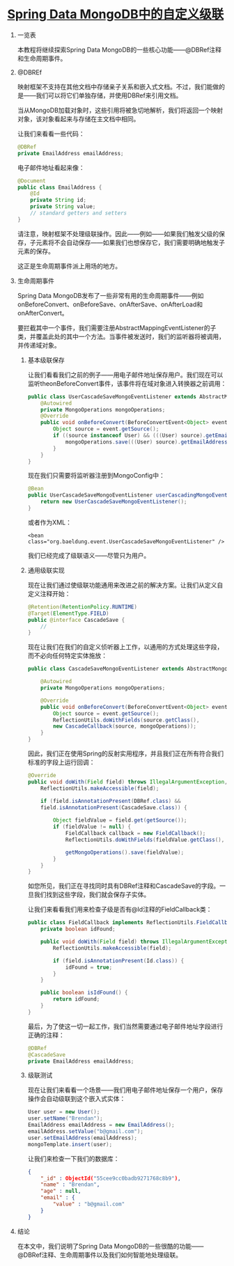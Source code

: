 # [Spring Data MongoDB中的自定义级联](https://www.baeldung.com/cascading-with-dbref-and-lifecycle-events-in-spring-data-mongodb)

1. 一览表

    本教程将继续探索Spring Data MongoDB的一些核心功能——@DBRef注释和生命周期事件。

2. @DBREf

    映射框架不支持在其他文档中存储亲子关系和嵌入式文档。不过，我们能做的是——我们可以将它们单独存储，并使用DBRef来引用文档。

    当从MongoDB加载对象时，这些引用将被急切地解析，我们将返回一个映射对象，该对象看起来与存储在主文档中相同。

    让我们来看看一些代码：

    ```java
    @DBRef
    private EmailAddress emailAddress;
    ```

    电子邮件地址看起来像：

    ```java
    @Document
    public class EmailAddress {
        @Id
        private String id;
        private String value;
        // standard getters and setters
    }
    ```

    请注意，映射框架不处理级联操作。因此——例如——如果我们触发父级的保存，子元素将不会自动保存——如果我们也想保存它，我们需要明确地触发子元素的保存。

    这正是生命周期事件派上用场的地方。

3. 生命周期事件

    Spring Data MongoDB发布了一些非常有用的生命周期事件——例如onBeforeConvert、onBeforeSave、onAfterSave、onAfterLoad和onAfterConvert。

    要拦截其中一个事件，我们需要注册AbstractMappingEventListener的子类，并覆盖此处的其中一个方法。当事件被发送时，我们的监听器将被调用，并传递域对象。

    1. 基本级联保存

        让我们看看我们之前的例子——用电子邮件地址保存用户。我们现在可以监听theonBeforeConvert事件，该事件将在域对象进入转换器之前调用：

        ```java
        public class UserCascadeSaveMongoEventListener extends AbstractMongoEventListener<Object> {
            @Autowired
            private MongoOperations mongoOperations;
            @Override
            public void onBeforeConvert(BeforeConvertEvent<Object> event) { 
                Object source = event.getSource(); 
                if ((source instanceof User) && (((User) source).getEmailAddress() != null)) { 
                    mongoOperations.save(((User) source).getEmailAddress());
                }
            }
        }
        ```

        现在我们只需要将监听器注册到MongoConfig中：

        ```java
        @Bean
        public UserCascadeSaveMongoEventListener userCascadingMongoEventListener() {
            return new UserCascadeSaveMongoEventListener();
        }
        ```

        或者作为XML：

        `<bean class="org.baeldung.event.UserCascadeSaveMongoEventListener" />`

        我们已经完成了级联语义——尽管只为用户。

    2. 通用级联实现

        现在让我们通过使级联功能通用来改进之前的解决方案。让我们从定义自定义注释开始：

        ```java
        @Retention(RetentionPolicy.RUNTIME)
        @Target(ElementType.FIELD)
        public @interface CascadeSave {
            //
        }
        ```

        现在让我们在我们的自定义侦听器上工作，以通用的方式处理这些字段，而不必向任何特定实体施放：

        ```java
        public class CascadeSaveMongoEventListener extends AbstractMongoEventListener<Object> {

            @Autowired
            private MongoOperations mongoOperations;

            @Override
            public void onBeforeConvert(BeforeConvertEvent<Object> event) { 
                Object source = event.getSource(); 
                ReflectionUtils.doWithFields(source.getClass(), 
                new CascadeCallback(source, mongoOperations));
            }
        }
        ```

        因此，我们正在使用Spring的反射实用程序，并且我们正在所有符合我们标准的字段上运行回调：

        ```java
        @Override
        public void doWith(Field field) throws IllegalArgumentException, IllegalAccessException {
            ReflectionUtils.makeAccessible(field);

            if (field.isAnnotationPresent(DBRef.class) && 
            field.isAnnotationPresent(CascadeSave.class)) {
            
                Object fieldValue = field.get(getSource());
                if (fieldValue != null) {
                    FieldCallback callback = new FieldCallback();
                    ReflectionUtils.doWithFields(fieldValue.getClass(), callback);

                    getMongoOperations().save(fieldValue);
                }
            }
        }
        ```

        如您所见，我们正在寻找同时具有DBRef注释和CascadeSave的字段。一旦我们找到这些字段，我们就会保存子实体。

        让我们来看看我们用来检查子级是否有@Id注释的FieldCallback类：

        ```java
        public class FieldCallback implements ReflectionUtils.FieldCallback {
            private boolean idFound;

            public void doWith(Field field) throws IllegalArgumentException, IllegalAccessException {
                ReflectionUtils.makeAccessible(field);

                if (field.isAnnotationPresent(Id.class)) {
                    idFound = true;
                }
            }

            public boolean isIdFound() {
                return idFound;
            }
        }
        ```

        最后，为了使这一切一起工作，我们当然需要通过电子邮件地址字段进行正确的注释：

        ```java
        @DBRef
        @CascadeSave
        private EmailAddress emailAddress;
        ```

    3. 级联测试

        现在让我们来看看一个场景——我们用电子邮件地址保存一个用户，保存操作会自动级联到这个嵌入式实体：

        ```java
        User user = new User();
        user.setName("Brendan");
        EmailAddress emailAddress = new EmailAddress();
        emailAddress.setValue("b@gmail.com");
        user.setEmailAddress(emailAddress);
        mongoTemplate.insert(user);
        ```

        让我们来检查一下我们的数据库：

        ```json
        {
            "_id" : ObjectId("55cee9cc0badb9271768c8b9"),
            "name" : "Brendan",
            "age" : null,
            "email" : {
                "value" : "b@gmail.com"
            }
        }
        ```

4. 结论

    在本文中，我们说明了Spring Data MongoDB的一些很酷的功能——@DBRef注释、生命周期事件以及我们如何智能地处理级联。
